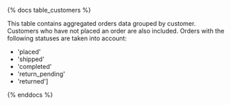 {% docs table_customers %}

This table contains aggregated orders data grouped by customer.
Customers who have not placed an order are also included. 
Orders with the following statuses are taken into account:
- 'placed'
- 'shipped'
- 'completed'
- 'return_pending'
- 'returned']

{% enddocs %}